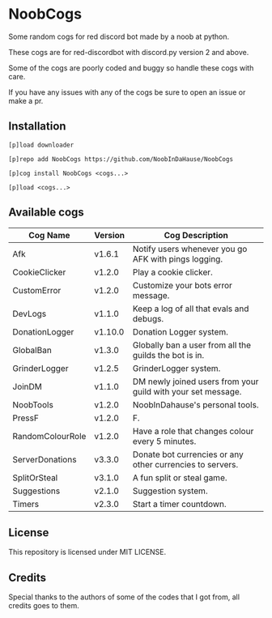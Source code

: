 # NoobCogs

Some random cogs for red discord bot made by a noob at python.

These cogs are for red-discordbot with discord.py version 2 and above.

Some of the cogs are poorly coded and buggy so handle these cogs with care.

If you have any issues with any of the cogs be sure to open an issue or make a pr.

## Installation

```
[p]load downloader

[p]repo add NoobCogs https://github.com/NoobInDaHause/NoobCogs

[p]cog install NoobCogs <cogs...>

[p]load <cogs...>
```

## Available cogs

| Cog Name         |  Version  | Cog Description                                              |
| ---------------- | --------- | ------------------------------------------------------------ |
| Afk              |  v1.6.1   | Notify users whenever you go AFK with pings logging.         |
| CookieClicker    |  v1.2.0   | Play a cookie clicker.                                       |
| CustomError      |  v1.2.0   | Customize your bots error message.                           |
| DevLogs          |  v1.1.0   | Keep a log of all that evals and debugs.                     |
| DonationLogger   |  v1.10.0  | Donation Logger system.                                      |
| GlobalBan        |  v1.3.0   | Globally ban a user from all the guilds the bot is in.       |
| GrinderLogger    |  v1.2.5   | GrinderLogger system.                                        |
| JoinDM           |  v1.1.0   | DM newly joined users from your guild with your set message. |
| NoobTools        |  v1.2.0   | NoobInDahause's personal tools.                              |
| PressF           |  v1.2.0   | F.                                                           |
| RandomColourRole |  v1.2.0   | Have a role that changes colour every 5 minutes.             |
| ServerDonations  |  v3.3.0   | Donate bot currencies or any other currencies to servers.    |
| SplitOrSteal     |  v3.1.0   | A fun split or steal game.                                   |
| Suggestions      |  v2.1.0   | Suggestion system.                                           |
| Timers           |  v2.3.0   | Start a timer countdown.                                     |

## License

This repository is licensed under MIT LICENSE.

## Credits

Special thanks to the authors of some of the codes that I got from, all credits goes to them.
